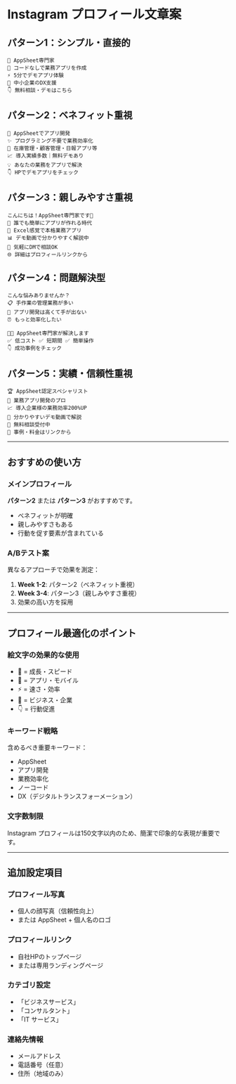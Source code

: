 # Instagram プロフィール文章案

## パターン1：シンプル・直接的
```
🚀 AppSheet専門家
📱 コードなしで業務アプリを作成
⚡️ 5分でデモアプリ体験
💼 中小企業のDX支援
👇 無料相談・デモはこちら
```

## パターン2：ベネフィット重視
```
📱 AppSheetでアプリ開発
✨ プログラミング不要で業務効率化
🎯 在庫管理・顧客管理・日報アプリ等
📈 導入実績多数｜無料デモあり
💡 あなたの業務をアプリで解決
👇 HPでデモアプリをチェック
```

## パターン3：親しみやすさ重視
```
こんにちは！AppSheet専門家です👋
📱 誰でも簡単にアプリが作れる時代
🔧 Excel感覚で本格業務アプリ
📊 デモ動画で分かりやすく解説中
💬 気軽にDMで相談OK
🌐 詳細はプロフィールリンクから
```

## パターン4：問題解決型
```
こんな悩みありませんか？
📋 手作業の管理業務が多い
📱 アプリ開発は高くて手が出ない
⏰ もっと効率化したい

👨‍💻 AppSheet専門家が解決します
✅ 低コスト ✅ 短期間 ✅ 簡単操作
👇 成功事例をチェック
```

## パターン5：実績・信頼性重視
```
🏆 AppSheet認定スペシャリスト
📱 業務アプリ開発のプロ
📈 導入企業様の業務効率200%UP
🎥 分かりやすいデモ動画で解説
💼 無料相談受付中
🔗 事例・料金はリンクから
```

---

## おすすめの使い方

### メインプロフィール
**パターン2** または **パターン3** がおすすめです。
- ベネフィットが明確
- 親しみやすさもある
- 行動を促す要素が含まれている

### A/Bテスト案
異なるアプローチで効果を測定：
1. **Week 1-2**: パターン2（ベネフィット重視）
2. **Week 3-4**: パターン3（親しみやすさ重視）
3. 効果の高い方を採用

---

## プロフィール最適化のポイント

### 絵文字の効果的な使用
- 🚀 = 成長・スピード
- 📱 = アプリ・モバイル
- ⚡️ = 速さ・効率
- 💼 = ビジネス・企業
- 👇 = 行動促進

### キーワード戦略
含めるべき重要キーワード：
- AppSheet
- アプリ開発
- 業務効率化
- ノーコード
- DX（デジタルトランスフォーメーション）

### 文字数制限
Instagram プロフィールは150文字以内のため、簡潔で印象的な表現が重要です。

---

## 追加設定項目

### プロフィール写真
- 個人の顔写真（信頼性向上）
- または AppSheet + 個人名のロゴ

### プロフィールリンク
- 自社HPのトップページ
- または専用ランディングページ

### カテゴリ設定
- 「ビジネスサービス」
- 「コンサルタント」
- 「IT サービス」

### 連絡先情報
- メールアドレス
- 電話番号（任意）
- 住所（地域のみ）